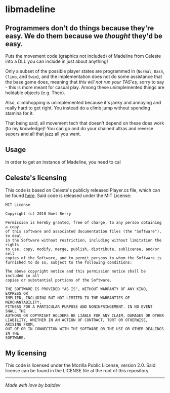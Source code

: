 # libmadeline
Programmers don't do things because they're easy. We do them because we _thought_ they'd be easy.
---
Puts the movement code (graphics not included) of Madeline from Celeste into a DLL you can include in just about anything!



Only a subset of the possible player states are programmed in (`Normal`, `Dash`, `Climb`, and `Swim`), and
the implementation does not do some assistance that the base game does,
meaning that _this will not run your TAS'es,_ sorry to say - this is more meant for casual play. Among these unimplemented things are holdable objects (e.g. Theo).

Also, climbhopping is unimplemented
because it's janky and annoying and really hard to get right.
You instead do a climb jump without spending stamina for it.

That being said, all movement tech that doesn't depend on these does work (to my knowledge)!
You can go and do your chained ultras and reverse supers and all that jazz all you want.


## Usage

In order to get an instance of Madeline, you need to cal

## Celeste's licensing


This code is based on Celeste's publicly released Player.cs file, which can be found [here](https://github.com/NoelFB/Celeste/blob/master/Source/Player/Player.cs). Said code is released under the MIT License:

```
MIT License

Copyright (c) 2018 Noel Berry

Permission is hereby granted, free of charge, to any person obtaining a copy
of this software and associated documentation files (the "Software"), to deal
in the Software without restriction, including without limitation the rights
to use, copy, modify, merge, publish, distribute, sublicense, and/or sell
copies of the Software, and to permit persons to whom the Software is
furnished to do so, subject to the following conditions:

The above copyright notice and this permission notice shall be included in all
copies or substantial portions of the Software.

THE SOFTWARE IS PROVIDED "AS IS", WITHOUT WARRANTY OF ANY KIND, EXPRESS OR
IMPLIED, INCLUDING BUT NOT LIMITED TO THE WARRANTIES OF MERCHANTABILITY,
FITNESS FOR A PARTICULAR PURPOSE AND NONINFRINGEMENT. IN NO EVENT SHALL THE
AUTHORS OR COPYRIGHT HOLDERS BE LIABLE FOR ANY CLAIM, DAMAGES OR OTHER
LIABILITY, WHETHER IN AN ACTION OF CONTRACT, TORT OR OTHERWISE, ARISING FROM,
OUT OF OR IN CONNECTION WITH THE SOFTWARE OR THE USE OR OTHER DEALINGS IN THE
SOFTWARE.
```

## My licensing

This code is licensed under the Mozilla Public License, version 2.0.
Said license can be found in the LICENSE file at the root of this repository.



---

_Made with love by baltdev_